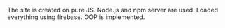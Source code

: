 The site is created on pure JS. Node.js and npm server are used. Loaded everything using firebase. OOP is implemented.
